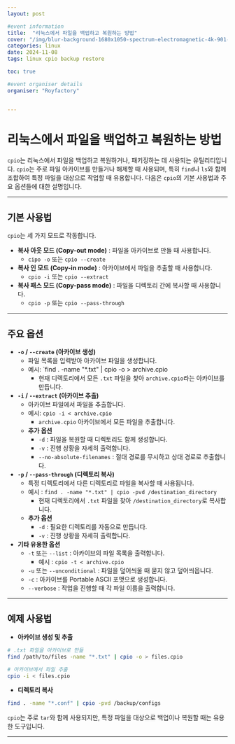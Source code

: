 ```yaml
---
layout: post

#event information
title:  "리눅스에서 파일을 백업하고 복원하는 방법"
cover: "/img/blur-background-1680x1050-spectrum-electromagnetic-4k-901-1.jpg"
categories: linux
date: 2024-11-08
tags: linux cpio backup restore

toc: true

#event organiser details
organiser: "Royfactory"


---
```


# 리눅스에서 파일을 백업하고 복원하는 방법

`cpio`는 리눅스에서 파일을 백업하고 복원하거나, 패키징하는 데 사용되는 유틸리티입니다. `cpio`는 주로 파일 아카이브를 만들거나 해제할 때 사용되며, 특히 `find`나 `ls`와 함께 조합하여 특정 파일을 대상으로 작업할 때 유용합니다. 다음은 `cpio`의 기본 사용법과 주요 옵션들에 대한 설명입니다.

---

## 기본 사용법

`cpio`는 세 가지 모드로 작동합니다.

- **복사 아웃 모드 (Copy-out mode)** : 파일을 아카이브로 만들 때 사용합니다.
  - `cipo -o` 또는 `cpio --create`
- **복사 인 모드 (Copy-in mode)** : 아카이브에서 파일을 추출할 때 사용합니다.
  - `cpio -i` 또는 `cpio --extract`
- **복사 패스 모드 (Copy-pass mode)** : 파일을 디렉토리 간에 복사할 때 사용합니다.
  - `cpio -p` 또는 `cpio --pass-through`

---

## 주요 옵션

- **`-o` / `--create` (아카이브 생성)**
  - 파일 목록을 입력받아 아카이브 파일을 생성합니다.
  - 예시: `find . -name "*.txt" | cpio -o > archive.cpio
    - 현재 디렉토리에서 모든 `.txt` 파일을 찾아 `archive.cpio`라는 아카이브를 만듭니다.
- **`-i` / `--extract` (아카이브 추출)**
  - 아카이브 파일에서 파일을 추출합니다.
  - 예시: `cpio -i < archive.cpio`
    - `archive.cpio` 아카이브에서 모든 파일을 추출합니다.
  - **추가 옵션**
    - `-d` : 파일을 복원할 때 디렉토리도 함께 생성합니다.
    - `-v` : 진행 상황을 자세히 출력합니다.
    - `--no-absolute-filenames` : 절대 경로를 무시하고 상대 경로로 추출합니다.
- **`-p` / `--pass-through` (디렉토리 복사)**
  - 특정 디렉토리에서 다른 디렉토리로 파일을 복사할 때 사용됩니다.
  - 예시 : `find . -name "*.txt" | cpio -pvd /destination_directory`
    - 현재 디렉토리에서 `.txt` 파일을 찾아 `/destination_directory`로 복사합니다.
  - **추가 옵션**
    - `-d` : 필요한 디렉토리를 자동으로 만듭니다.
    - `-v` : 진행 상황을 자세히 출력합니다.
- **기타 유용한 옵션**
  - `-t` 또는 `--list` : 아카이브의 파일 목록을 출력합니다.
    - 예시 : `cpio -t < archive.cpio` 
  - `-u` 또는 `--unconditional` : 파일을 덮어씌울 때 묻지 않고 덮어씌웁니다.
  - `-c` : 아카이브를 Portable ASCII 포맷으로 생성합니다.
  - `--verbose` : 작업을 진행할 때 각 파일 이름을 출력합니다.

---

## 예제 사용법

- **아카이브 생성 및 추출**

```bash
# .txt 파일을 아카이브로 만듦
find /path/to/files -name "*.txt" | cpio -o > files.cpio

# 아카이브에서 파일 추출
cpio -i < files.cpio
```

- **디렉토리 복사**

```bash
find . -name "*.conf" | cpio -pvd /backup/configs
```

`cpio`는 주로 `tar`와 함께 사용되지만, 특정 파일을 대상으로 백업이나 복원할 때는 유용한 도구입니다.

---
